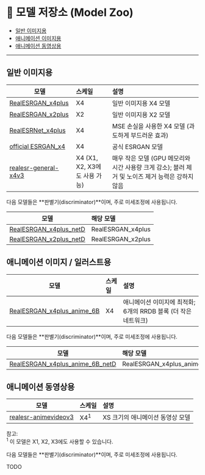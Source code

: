 # :european_castle: 모델 저장소 (Model Zoo)

- [일반 이미지용](#for-general-images)
- [애니메이션 이미지용](#for-anime-images)
- [애니메이션 동영상용](#for-anime-videos)

---

## 일반 이미지용

| 모델                                                                                                                          | 스케일 | 설명                                  |
| ------------------------------------------------------------------------------------------------------------------------------- | :---- | :------------------------------------------- |
| [RealESRGAN_x4plus](https://github.com/xinntao/Real-ESRGAN/releases/download/v0.1.0/RealESRGAN_x4plus.pth)                      | X4    | 일반 이미지용 X4 모델                  |
| [RealESRGAN_x2plus](https://github.com/xinntao/Real-ESRGAN/releases/download/v0.2.1/RealESRGAN_x2plus.pth)                      | X2    | 일반 이미지용 X2 모델                  |
| [RealESRNet_x4plus](https://github.com/xinntao/Real-ESRGAN/releases/download/v0.1.1/RealESRNet_x4plus.pth)                      | X4    | MSE 손실을 사용한 X4 모델 (과도하게 부드러운 효과) |
| [official ESRGAN_x4](https://github.com/xinntao/Real-ESRGAN/releases/download/v0.1.1/ESRGAN_SRx4_DF2KOST_official-ff704c30.pth) | X4    | 공식 ESRGAN 모델                        |
| [realesr-general-x4v3](https://github.com/xinntao/Real-ESRGAN/releases/download/v0.2.5.0/realesr-general-x4v3.pth) | X4 (X1, X2, X3에도 사용 가능) | 매우 작은 모델 (GPU 메모리와 시간 사용량 크게 감소); 블러 제거 및 노이즈 제거 능력은 강하지 않음 |

다음 모델들은 **판별기(discriminator)**이며, 주로 미세조정에 사용됩니다.

| 모델                                                                                                                 | 해당 모델 |
| ---------------------------------------------------------------------------------------------------------------------- | :------------------ |
| [RealESRGAN_x4plus_netD](https://github.com/xinntao/Real-ESRGAN/releases/download/v0.2.2.3/RealESRGAN_x4plus_netD.pth) | RealESRGAN_x4plus   |
| [RealESRGAN_x2plus_netD](https://github.com/xinntao/Real-ESRGAN/releases/download/v0.2.2.3/RealESRGAN_x2plus_netD.pth) | RealESRGAN_x2plus   |

## 애니메이션 이미지 / 일러스트용

| 모델                                                                                                                         | 스케일 | 설명                                                 |
| ------------------------------------------------------------------------------------------------------------------------------ | :---- | :---------------------------------------------------------- |
| [RealESRGAN_x4plus_anime_6B](https://github.com/xinntao/Real-ESRGAN/releases/download/v0.2.2.4/RealESRGAN_x4plus_anime_6B.pth) | X4    | 애니메이션 이미지에 최적화; 6개의 RRDB 블록 (더 작은 네트워크) |

다음 모델들은 **판별기(discriminator)**이며, 주로 미세조정에 사용됩니다.

| 모델                                                                                                                                   | 해당 모델        |
| ---------------------------------------------------------------------------------------------------------------------------------------- | :------------------------- |
| [RealESRGAN_x4plus_anime_6B_netD](https://github.com/xinntao/Real-ESRGAN/releases/download/v0.2.2.4/RealESRGAN_x4plus_anime_6B_netD.pth) | RealESRGAN_x4plus_anime_6B |

## 애니메이션 동영상용

| 모델                                                                                                                             | 스케일 | 설명                    |
| ---------------------------------------------------------------------------------------------------------------------------------- | :---- | :----------------------------- |
| [realesr-animevideov3](https://github.com/xinntao/Real-ESRGAN/releases/download/v0.2.5.0/realesr-animevideov3.pth) | X4<sup>1</sup>    | XS 크기의 애니메이션 동영상 모델 |

참고: <br>
<sup>1</sup> 이 모델은 X1, X2, X3에도 사용할 수 있습니다.

다음 모델들은 **판별기(discriminator)**이며, 주로 미세조정에 사용됩니다.

TODO
